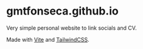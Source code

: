 # gmtfonseca.github.io
Very simple personal website to link socials and CV.

Made with [Vite](https://vitejs.dev/) and [TailwindCSS](https://tailwindcss.com/).
